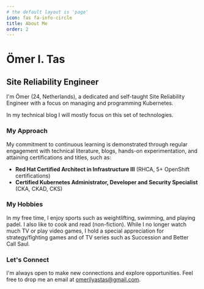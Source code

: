 ```yaml
---
# the default layout is 'page'
icon: fas fa-info-circle
title: About Me
order: 2
---
```


# Ömer I. Tas  

## Site Reliability Engineer

I'm Ömer (24, Netherlands), a dedicated and self-taught Site Reliability Engineer with a focus on managing and programming Kubernetes.


In my technical blog I will mostly focus on this set of technologies.  

### My Approach 

My commitment to continuous learning is demonstrated through regular engagement with technical literature, blogs, hands-on experimentation, and attaining certifications and titles, such as: 
- **Red Hat Certified Architect in Infrastructure III** (RHCA, 5+ OpenShift certifications)
- **Certified Kubernetes Administrator, Developer and Security Specialist** (CKA, CKAD, CKS) 

### My Hobbies

In my free time, I enjoy sports such as weightlifting, swimming, and playing padel. I also like to cook and read (non-fiction). While I no longer watch much TV or play video games, I hold a special appreciation for strategy/fighting games and of TV series such as Succession and Better Call Saul. 

### Let's Connect

I'm always open to make new connections and explore opportunities. Feel free to drop me an email at omerilyastas@gmail.com. 
